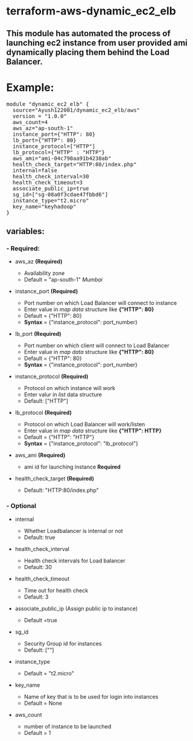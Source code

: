 # terraform-aws-dynamic_ec2_elb

## This module has automated the process of launching ec2 instance from user provided ami dynamically placing them behind the Load Balancer.

# Example:
<pre>
module "dynamic_ec2_elb" {
  source="Ayush122001/dynamic_ec2_elb/aws"
  version = "1.0.0"
  aws_count=4
  aws_az="ap-south-1"
  instance_port={"HTTP": 80}
  lb_port={"HTTP": 80}
  instance_protocol=["HTTP"]
  lb_protocol={"HTTP" : "HTTP"}
  aws_ami="ami-04c798aa91b4238ab"
  health_check_target="HTTP:80/index.php"
  internal=false
  health_check_interval=30
  health_check_timeout=3
  associate_public_ip=true
  sg_id=["sg-08a0f3cdae47fbbd6"]
  instance_type="t2.micro"
  key_name="keyhadoop"
}
</pre>

## variables: 
### - Required:

- aws_az  **(Required)**
    - Availability zone
    - Default = "ap-south-1" *Mumbai*

- instance_port **(Required)**
    - Port number on which Load Balancer will connect to instance  
    - Enter value in *map data* structure like  **{"HTTP": 80}**
    - Default = {"HTTP": 80}
    - **Syntax** = {"instance_protocol": port_number} 

- lb_port  **(Required)**
    - Port number on which client will connect to Load Balancer  
    - Enter value in *map data* structure like  **{"HTTP": 80}**
    - Default = {"HTTP": 80}
    - **Syntax** = {"instance_protocol": port_number}

- instance_protocol **(Required)**
    - Protocol on which instance will work
    - Enter valur in *list* data structure
    - Default: ["HTTP"]

- lb_protocol **(Required)**
    - Protocol on which Load Balancer will work/listen
    - Enter value in *map data* structure like  **{"HTTP": HTTP}**
    - Default = {"HTTP": "HTTP"}
    - **Syntax** = {"instance_protocol": "lb_protocol"}

- aws_ami **(Required)**
    - ami id for launching instance **Required**

- health_check_target **(Required)**
    - Default: "HTTP:80/index.php"


### - Optional

- internal
    - Whether Loadbalancer is internal or not
    - Default: true

- health_check_interval
    - Health check intervals for Load balancer
    - Default: 30

- health_check_timeout
    - Time out for health check
    - Default: 3

- associate_public_ip (Assign public ip to instance)
    - Default =true

- sg_id
    - Security Group id for instances
    - Default: [""]

- instance_type
    - Default = "t2.micro"

- key_name
    - Name of key that is to be used for login into instances
    - Default = None

- aws_count  
    - number of instance to be launched
    - Default = 1
 
 
